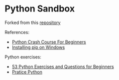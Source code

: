 # Python Sandbox

Forked from this [repository](https://github.com/bradtraversy/python_sandbox)

References:
- [Python Crash Course For Beginners](https://www.youtube.com/watch?v=JJmcL1N2KQs)
- [Installing pip on Windows](https://dev.to/el_joft/installing-pip-on-windows)

Python exercises:
- [53 Python Exercises and Questions for Beginners](https://programmingwithmosh.com/python/python-exercises-and-questions-for-beginners/)
- [Pratice Python](https://www.practicepython.org/)